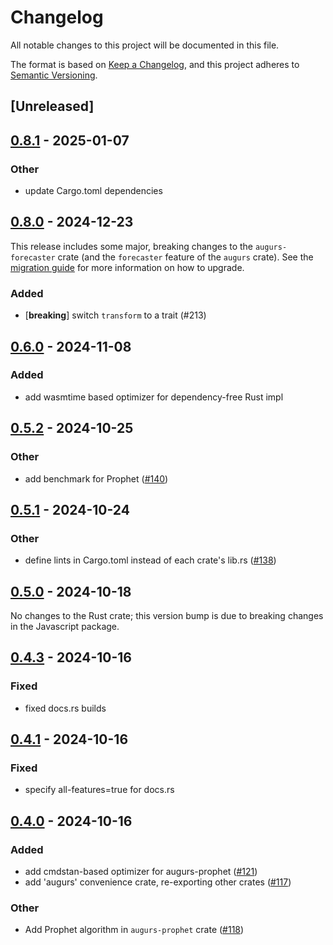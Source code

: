 # Changelog

All notable changes to this project will be documented in this file.

The format is based on [Keep a Changelog](https://keepachangelog.com/en/1.0.0/),
and this project adheres to [Semantic Versioning](https://semver.org/spec/v2.0.0.html).

## [Unreleased]

## [0.8.1](https://github.com/grafana/augurs/compare/augurs-v0.8.0...augurs-v0.8.1) - 2025-01-07

### Other

- update Cargo.toml dependencies

## [0.8.0](https://github.com/grafana/augurs/compare/augurs-v0.7.0...augurs-v0.8.0) - 2024-12-23

This release includes some major, breaking changes to the `augurs-forecaster` crate (and the `forecaster` feature of the `augurs` crate). See the [migration guide](https://docs.augu.rs/migrating.html#from-07-to-08) for more information on how to upgrade.

### Added

- [**breaking**] switch `transform` to a trait (#213)

## [0.6.0](https://github.com/grafana/augurs/compare/augurs-v0.5.4...augurs-v0.6.0) - 2024-11-08

### Added

- add wasmtime based optimizer for dependency-free Rust impl

## [0.5.2](https://github.com/grafana/augurs/compare/augurs-v0.5.1...augurs-v0.5.2) - 2024-10-25

### Other

- add benchmark for Prophet ([#140](https://github.com/grafana/augurs/pull/140))

## [0.5.1](https://github.com/grafana/augurs/compare/augurs-v0.5.0...augurs-v0.5.1) - 2024-10-24

### Other

- define lints in Cargo.toml instead of each crate's lib.rs ([#138](https://github.com/grafana/augurs/pull/138))

## [0.5.0](https://github.com/grafana/augurs/compare/augurs-v0.5.0...augurs-v0.4.3) - 2024-10-18

No changes to the Rust crate; this version bump is due to breaking changes in the
Javascript package.

## [0.4.3](https://github.com/grafana/augurs/compare/augurs-v0.4.1...augurs-v0.4.3) - 2024-10-16

### Fixed

- fixed docs.rs builds

## [0.4.1](https://github.com/grafana/augurs/compare/augurs-v0.4.0...augurs-v0.4.1) - 2024-10-16

### Fixed

- specify all-features=true for docs.rs

## [0.4.0](https://github.com/grafana/augurs/compare/augurs-v0.3.1...augurs-v0.4.0) - 2024-10-16

### Added

- add cmdstan-based optimizer for augurs-prophet ([#121](https://github.com/grafana/augurs/pull/121))
- add 'augurs' convenience crate, re-exporting other crates ([#117](https://github.com/grafana/augurs/pull/117))

### Other

- Add Prophet algorithm in `augurs-prophet` crate ([#118](https://github.com/grafana/augurs/pull/118))

